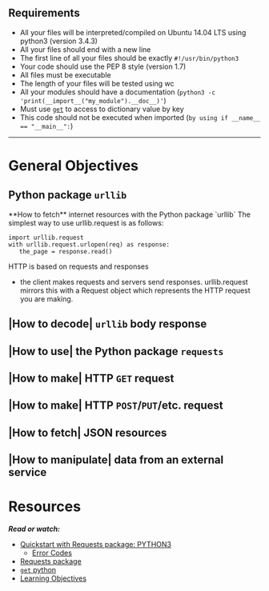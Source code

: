 Requirements
---

*  All your files will be interpreted/compiled on Ubuntu 14.04 LTS using python3 (version 3.4.3)
*  All your files should end with a new line
*  The first line of all your files should be exactly `#!/usr/bin/python3`
*  Your code should use the PEP 8 style (version 1.7)
*  All files must be executable
*  The length of your files will be tested using wc
*  All your modules should have a documentation (`python3 -c 'print(__import__("my_module").__doc__)'`)
*  Must use [`get`](https://docs.python.org/3.4/library/stdtypes.html#dict.get) to access to dictionary value by key
*  This code should not be executed when imported (`by using if __name__ == "__main__":`)

---

# General Objectives

## Python package `urllib`
<p>
**How to fetch** internet resources with the Python package `urllib`
The simplest way to use urllib.request is as follows:

```python3
import urllib.request
with urllib.request.urlopen(req) as response:
   the_page = response.read()
```

HTTP is based on requests and responses
  - the client makes requests and servers send responses.
urllib.request mirrors this with a Request object which represents the HTTP request you are making.
</p>

## |How to decode| `urllib` body response
## |How to use| the Python package `requests`
## |How to make| HTTP `GET` request
## |How to make| HTTP `POST`/`PUT`/etc. request
## |How to fetch| JSON resources
## |How to manipulate| data from an external service

# Resources
***Read or watch:***

* [Quickstart with Requests package: PYTHON3](https://docs.python.org/3/howto/urllib2.html)
  * [Error Codes](https://docs.python.org/3/howto/urllib2.html#error-codes)
* [Requests package]()
* [`get` python](https://docs.python.org/3.4/library/stdtypes.html#dict.get)
* [Learning Objectives](https://fs.blog/feynman-learning-technique/)

